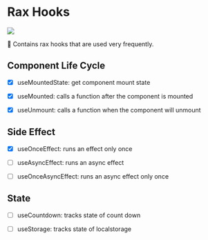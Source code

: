 # Rax Hooks
<a href="https://travis-ci.org/alibaba/rax"><img src="https://travis-ci.org/raxjs/rax-hooks.svg?branch=master"></a>

🥳 Contains rax hooks that are used very frequently.

## Component Life Cycle

- [x] useMountedState: get component mount state

- [x] useMounted: calls a function after the component is mounted

- [x] useUnmount: calls a function when the component will unmount

  

## Side Effect

- [x] useOnceEffect: runs an effect only once
- [ ] useAsyncEffect: runs an async effect
- [ ] useOnceAsyncEffect: runs an async effect only once



## State

- [ ] useCountdown: tracks state of count down
- [ ] useStorage: tracks state of localstorage


